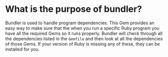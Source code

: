 # What is the purpose of bundler?

Bundler is used to handle program dependencies. This Gem provides an easy way to make sure that the when you run a specific Ruby program you have all the required Gems so it runs properly. Bundler will check through all the dependencies listed in the `Gemfile` and then look at all the dependencies of those Gems. If your version of Ruby is missing any of these, they can be installed for you.